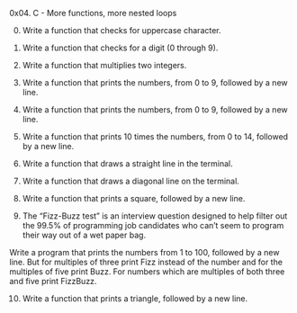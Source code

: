 0x04. C - More functions, more nested loops

0. Write a function that checks for uppercase character.

1. Write a function that checks for a digit (0 through 9).

2. Write a function that multiplies two integers.

3. Write a function that prints the numbers, from 0 to 9, followed by a new line.

4. Write a function that prints the numbers, from 0 to 9, followed by a new line.

5. Write a function that prints 10 times the numbers, from 0 to 14, followed by a new line.

6. Write a function that draws a straight line in the terminal.

7. Write a function that draws a diagonal line on the terminal.

8. Write a function that prints a square, followed by a new line.

9. The “Fizz-Buzz test” is an interview question designed to help filter out 
the 99.5% of programming job candidates who can’t seem to program their way out of a wet paper bag.

Write a program that prints the numbers from 1 to 100, followed by a new line. 
But for multiples of three print Fizz instead of the number and for the multiples of five print Buzz. 
For numbers which are multiples of both three and five print FizzBuzz.

10. Write a function that prints a triangle, followed by a new line.
